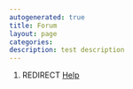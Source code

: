 ```yaml
---
autogenerated: true
title: Forum
layout: page
categories: 
description: test description
---
```


1.  REDIRECT [Help](Help)
